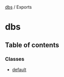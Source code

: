 [dbs](README.md) / Exports

# dbs

## Table of contents

### Classes

- [default](classes/default.md)
